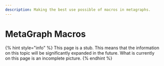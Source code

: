 ```yaml
---
description: Making the best use possible of macros in metagraphs.
---
```


# MetaGraph Macros



{% hint style="info" %}
This page is a stub. This means that the information on this topic will be significantly expanded in the future. What is currently on this page is an incomplete picture.
{% endhint %}
